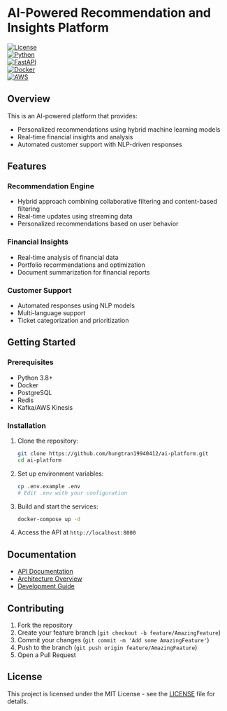 # AI-Powered Recommendation and Insights Platform

[![License](https://img.shields.io/badge/license-MIT-blue.svg)](https://opensource.org/licenses/MIT)  
[![Python](https://img.shields.io/badge/python-3.8%2B-blue)](https://www.python.org/downloads/)  
[![FastAPI](https://img.shields.io/badge/FastAPI-modern-green)](https://fastapi.tiangolo.com/)  
[![Docker](https://img.shields.io/badge/docker-%230db7ed.svg?style=flat&logo=docker&logoColor=white)](https://www.docker.com/)  
[![AWS](https://img.shields.io/badge/AWS-%23FF9900.svg?style=flat&logo=amazon-aws&logoColor=white)](https://aws.amazon.com/)

## Overview

This is an AI-powered platform that provides:
- Personalized recommendations using hybrid machine learning models
- Real-time financial insights and analysis
- Automated customer support with NLP-driven responses

## Features

### Recommendation Engine
- Hybrid approach combining collaborative filtering and content-based filtering
- Real-time updates using streaming data
- Personalized recommendations based on user behavior

### Financial Insights
- Real-time analysis of financial data
- Portfolio recommendations and optimization
- Document summarization for financial reports

### Customer Support
- Automated responses using NLP models
- Multi-language support
- Ticket categorization and prioritization

## Getting Started

### Prerequisites
- Python 3.8+
- Docker
- PostgreSQL
- Redis
- Kafka/AWS Kinesis

### Installation

1. Clone the repository:
   ```bash
   git clone https://github.com/hungtran19940412/ai-platform.git
   cd ai-platform
   ```

2. Set up environment variables:
   ```bash
   cp .env.example .env
   # Edit .env with your configuration
   ```

3. Build and start the services:
   ```bash
   docker-compose up -d
   ```

4. Access the API at `http://localhost:8000`

## Documentation

- [API Documentation](docs/api.md)
- [Architecture Overview](docs/architecture.md)
- [Development Guide](docs/development.md)

## Contributing

1. Fork the repository
2. Create your feature branch (`git checkout -b feature/AmazingFeature`)
3. Commit your changes (`git commit -m 'Add some AmazingFeature'`)
4. Push to the branch (`git push origin feature/AmazingFeature`)
5. Open a Pull Request

## License

This project is licensed under the MIT License - see the [LICENSE](LICENSE) file for details.